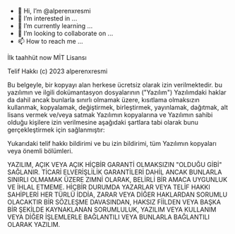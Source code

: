 - 👋 Hi, I’m @alperenxresmi
- 👀 I’m interested in ...
- 🌱 I’m currently learning ...
- 💞️ I’m looking to collaborate on ...
- 📫 How to reach me ...

<!---
alperenxresmi/alperenxresmi is a ✨ special ✨ repository because its `README.md` (this file) appears on your GitHub profile.
You can click the Preview link to take a look at your changes.
--->


İlk taahhüt
now
MİT Lisansı

Telif Hakkı (c) 2023 alperenxresmi

Bu belgeyle, bir kopyayı alan herkese ücretsiz olarak izin verilmektedir.
bu yazılımın ve ilgili dokümantasyon dosyalarının ("Yazılım")
Yazılımdaki haklar da dahil ancak bunlarla sınırlı olmamak üzere, kısıtlama olmaksızın
kullanmak, kopyalamak, değiştirmek, birleştirmek, yayınlamak, dağıtmak, alt lisans vermek ve/veya satmak
Yazılımın kopyalarına ve Yazılımın sahibi olduğu kişilere izin verilmesine
aşağıdaki şartlara tabi olarak bunu gerçekleştirmek için sağlanmıştır:

Yukarıdaki telif hakkı bildirimi ve bu izin bildirimi, tüm
Yazılımın kopyaları veya önemli bölümleri.

YAZILIM, AÇIK VEYA AÇIK HİÇBİR GARANTİ OLMAKSIZIN "OLDUĞU GİBİ" SAĞLANIR.
TİCARİ ELVERİŞLİLİK GARANTİLERİ DAHİL ANCAK BUNLARLA SINIRLI OLMAMAK ÜZERE ZIMNİ OLARAK,
BELİRLİ BİR AMACA UYGUNLUK VE İHLAL ETMEME. HİÇBİR DURUMDA
YAZARLAR VEYA TELİF HAKKI SAHİPLERİ HER TÜRLÜ İDDİA, ZARAR VEYA DİĞER HAKLARDAN SORUMLU OLACAKTIR
BİR SÖZLEŞME DAVASINDAN, HAKSIZ FİİLDEN VEYA BAŞKA BİR ŞEKİLDE KAYNAKLANAN SORUMLULUK,
YAZILIM VEYA KULLANIM VEYA DİĞER İŞLEMLERLE BAĞLANTILI VEYA BUNLARLA BAĞLANTILI OLARAK
YAZILIM.
